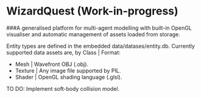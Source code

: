 # WizardQuest (Work-in-progress)
###A generalised platform for multi-agent modelling with built-in OpenGL visualiser and automatic management of assets loaded from storage.

Entity types are defined in the embedded data/datases/entity.db.
Currently supported data assets are, by Class | Format:
- Mesh | Wavefront OBJ (.obj).
- Texture | Any image file supported by PIL.
- Shader | OpenGL shading language (.glsl).

TO DO: Implement soft-body collision model.
